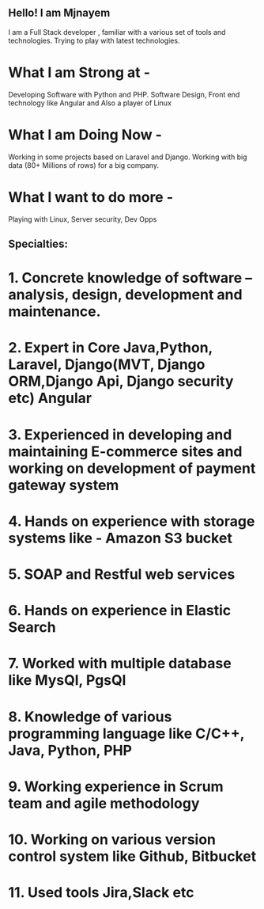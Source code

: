 ## Hello! I am Mjnayem

I am a Full Stack developer , familiar with a various set of tools and technologies. Trying to play with latest technologies.

# What I am Strong at -
Developing Software with Python and PHP. Software Design, Front end technology like Angular and Also a player of Linux 

# What I am Doing Now -
Working in some projects based on Laravel and Django. Working with big data (80+ Millions of rows) for a big company.

# What I want to do more -
Playing with Linux, Server security, Dev Opps

## Specialties:
# 1. Concrete knowledge of software – analysis, design, development and maintenance.
# 2. Expert in Core Java,Python, Laravel, Django(MVT, Django ORM,Django Api, Django security etc) Angular
# 3. Experienced in developing and maintaining E-commerce sites and working on development of payment gateway system 
# 4. Hands on experience with storage systems like - Amazon S3 bucket 
# 5. SOAP and Restful web services
# 6. Hands on experience in Elastic Search
# 7. Worked with multiple database like MysQl, PgsQl
# 8. Knowledge of various programming language like C/C++, Java, Python, PHP
# 9. Working experience in Scrum team and agile methodology 
# 10. Working on various version control system like Github, Bitbucket
# 11. Used tools Jira,Slack etc

